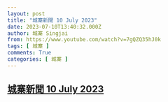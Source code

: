 ```yaml
---
layout: post
title: "城寨新聞 10 July 2023"
date: 2023-07-10T13:40:32.000Z
author: 城寨 Singjai
from: https://www.youtube.com/watch?v=7gQZQ35hJ0k
tags: [ 城寨 ]
comments: True
categories: [ 城寨 ]
---
```

<!--1688996432000-->
[城寨新聞 10 July 2023](https://www.youtube.com/watch?v=7gQZQ35hJ0k)
------

<div>

</div>
